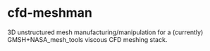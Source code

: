 # cfd-meshman
3D unstructured mesh manufacturing/manipulation for a (currently) GMSH+NASA_mesh_tools viscous CFD meshing stack.

